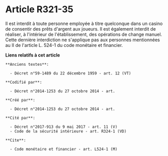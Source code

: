 # Article R321-35

Il est interdit à toute personne employée à titre quelconque dans un casino de consentir des prêts d'argent aux joueurs. Il
est également interdit de réaliser, à l'intérieur de l'établissement, des opérations de change manuel. Cette dernière
interdiction ne s'applique pas aux personnes mentionnées au II de l'article L. 524-1 du code monétaire et financier.

**Liens relatifs à cet article**

	**Anciens textes**:

	  - Décret n°59-1489 du 22 décembre 1959 - art. 12 (VT)

	**Codifié par**:

	  - Décret n°2014-1253 du 27 octobre 2014 - art.

	**Créé par**:

	  - Décret n°2014-1253 du 27 octobre 2014 - art.

	**Cité par**:

	  - Décret n°2017-913 du 9 mai 2017 - art. 11 (V)
	  - Code de la sécurité intérieure - art. R324-1 (VD)

	**Cite**:

	  - Code monétaire et financier - art. L524-1 (M)
